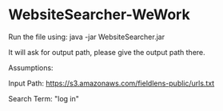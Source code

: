 # WebsiteSearcher-WeWork

Run the file using:       java -jar WebsiteSearcher.jar

It will ask for output path, please give the output path there.

Assumptions:

Input Path: https://s3.amazonaws.com/fieldlens-public/urls.txt

Search Term: "log in"
